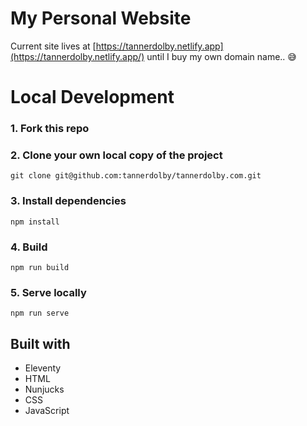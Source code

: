 # My Personal Website 
Current site lives at [https://tannerdolby.netlify.app](https://tannerdolby.netlify.app/) until I buy my own domain name.. 😅

# Local Development

### 1. Fork this repo

### 2. Clone your own local copy of the project

```
git clone git@github.com:tannerdolby/tannerdolby.com.git
```

### 3. Install dependencies

```
npm install
```

### 4. Build 

```
npm run build
```

### 5. Serve locally

```
npm run serve
```

## Built with
* Eleventy
* HTML
* Nunjucks
* CSS
* JavaScript
